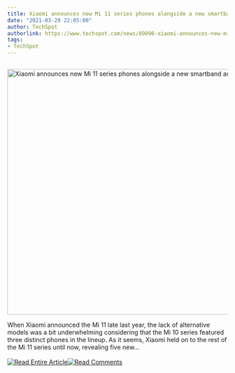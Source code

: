 ```yaml
---
title: Xiaomi announces new Mi 11 series phones alongside a new smartband and projector
date: "2021-03-29 22:05:00"
author: TechSpot
authorlink: https://www.techspot.com/news/89096-xiaomi-announces-new-mi-11-series-phones-alongside.html
tags:
- TechSpot
---
```

<a href="https://www.techspot.com/news/89096-xiaomi-announces-new-mi-11-series-phones-alongside.html" target="_blank"><img src="https://static.techspot.com/images2/news/ts3_thumbs/2021/03/2021-03-29-ts3_thumbs-f8f.jpg" width="800" height="560" style="padding: 15px 0" title="Xiaomi announces new Mi 11 series phones alongside a new smartband and projector" /></a><br />When Xiaomi announced the Mi 11 late last year, the lack of alternative models was a bit underwhelming considering that the Mi 10 series featured three distinct phones in the lineup. As it seems, Xiaomi held on to the rest of the Mi 11 series until now, revealing five new...<br /><br /><a href="https://www.techspot.com/news/89096-xiaomi-announces-new-mi-11-series-phones-alongside.html"><img src="https://static.techspot.com/images/rss/rss_buttons_01.png" border="0" alt="Read Entire Article" /></a><a href="https://www.techspot.com/news/89096-xiaomi-announces-new-mi-11-series-phones-alongside.html#comments"><img src="https://static.techspot.com/images/rss/rss_buttons_02.png" border="0" alt="Read Comments" /></a><br /><br />